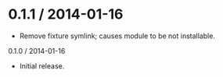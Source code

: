 0.1.1 / 2014-01-16 
==================

 * Remove fixture symlink; causes module to be not installable.

0.1.0 / 2014-01-16

 * Initial release.
